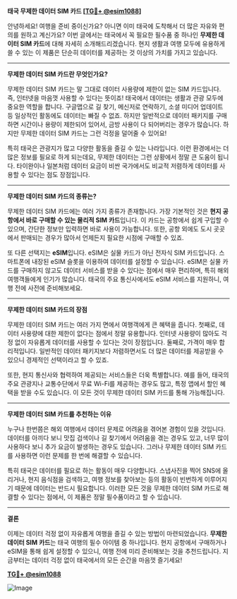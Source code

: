 **태국 무제한 데이터 SIM 카드 [[TG💪+ @esim1088](https://t.me/s/esim1088)]**

안녕하세요! 여행을 준비 중이신가요? 아니면 이미 태국에 도착해서 더 많은 자유와 편의를 원하고 계신가요? 이번 글에서는 태국에서 꼭 필요한 필수품 중 하나인 **무제한 데이터 SIM 카드**에 대해 자세히 소개해드리겠습니다. 현지 생활과 여행 모두에 유용하게 쓸 수 있는 이 제품은 단순히 데이터를 제공하는 것 이상의 가치를 가지고 있습니다.

---

**무제한 데이터 SIM 카드란 무엇인가요?**

무제한 데이터 SIM 카드는 말 그대로 데이터 사용량에 제한이 없는 SIM 카드입니다. 즉, 인터넷을 마음껏 사용할 수 있다는 뜻이죠! 태국에서 데이터는 생활과 관광 모두에 중요한 역할을 합니다. 구글맵으로 길 찾기, 메신저로 연락하기, 소셜 미디어 업데이트 등 일상적인 활동에도 데이터는 빠질 수 없죠. 하지만 일반적으로 데이터 패키지를 구매하면 시간이나 용량이 제한되어 있어서, 금방 사용이 다 되어버리는 경우가 많습니다. 하지만 무제한 데이터 SIM 카드는 그런 걱정을 덜어줄 수 있어요!

특히 태국은 관광지가 많고 다양한 활동을 즐길 수 있는 나라입니다. 이런 환경에서는 더 많은 정보를 필요로 하게 되는데요, 무제한 데이터는 그런 상황에서 정말 큰 도움이 됩니다. 타이완이나 일본처럼 데이터 요금이 비싼 국가에서도 비교적 저렴하게 데이터를 사용할 수 있다는 점도 장점입니다.

---

**무제한 데이터 SIM 카드의 종류는?**

무제한 데이터 SIM 카드에는 여러 가지 종류가 존재합니다. 가장 기본적인 것은 **현지 공항에서 바로 구매할 수 있는 물리적 SIM 카드**입니다. 이 카드는 공항에서 쉽게 구입할 수 있으며, 간단한 정보만 입력하면 바로 사용이 가능합니다. 또한, 공항 외에도 도시 곳곳에서 판매되는 경우가 많아서 언제든지 필요한 시점에 구매할 수 있죠.

또 다른 선택지는 **eSIM**입니다. eSIM은 실물 카드가 아닌 전자식 SIM 카드입니다. 스마트폰에 내장된 eSIM 슬롯을 이용하여 데이터를 설정할 수 있습니다. eSIM은 실물 카드를 구매하지 않고도 데이터 서비스를 받을 수 있다는 점에서 매우 편리하며, 특히 해외 여행객들에게 인기가 많습니다. 태국의 주요 통신사에서도 eSIM 서비스를 지원하니, 여행 전에 사전에 준비해보세요.

---

**무제한 데이터 SIM 카드의 장점**

무제한 데이터 SIM 카드는 여러 가지 면에서 여행객에게 큰 혜택을 줍니다. 첫째로, 데이터 사용량에 대한 제한이 없다는 점에서 정말 유용합니다. 인터넷 사용량이 많아도 걱정 없이 자유롭게 데이터를 사용할 수 있다는 것이 장점입니다. 둘째로, 가격이 매우 합리적입니다. 일반적인 데이터 패키지보다 저렴하면서도 더 많은 데이터를 제공받을 수 있으니 경제적인 선택이라고 할 수 있죠.

또한, 현지 통신사와 협력하여 제공되는 서비스들은 더욱 특별합니다. 예를 들어, 태국의 주요 관광지나 교통수단에서 무료 Wi-Fi를 제공하는 경우도 많고, 특정 앱에서 할인 혜택을 받을 수도 있습니다. 이 모든 것이 무제한 데이터 SIM 카드를 통해 가능해집니다.

---

**무제한 데이터 SIM 카드를 추천하는 이유**

누구나 한번쯤은 해외 여행에서 데이터 문제로 어려움을 겪어본 경험이 있을 것입니다. 데이터를 아끼다 보니 맛집 검색이나 길 찾기에서 어려움을 겪는 경우도 있고, 너무 많이 사용하다 보니 추가 요금이 발생하는 경우도 있습니다. 그러나 무제한 데이터 SIM 카드를 사용하면 이런 문제를 한 번에 해결할 수 있습니다.

특히 태국은 데이터를 필요로 하는 활동이 매우 다양합니다. 스냅사진을 찍어 SNS에 올리거나, 현지 음식점을 검색하고, 여행 정보를 찾아보는 등의 활동이 빈번하게 이루어지기 때문에 데이터는 반드시 필요합니다. 이러한 모든 것을 무제한 데이터 SIM 카드로 해결할 수 있다는 점에서, 이 제품은 정말 필수품이라고 할 수 있습니다.

---

**결론**

이제는 데이터 걱정 없이 자유롭게 여행을 즐길 수 있는 방법이 마련되었습니다. **무제한 데이터 SIM 카드**는 태국 여행의 필수 아이템 중 하나입니다. 현지 공항에서 구매하거나 eSIM을 통해 쉽게 설정할 수 있으니, 여행 전에 미리 준비해보는 것을 추천드립니다. 지금부터는 데이터 걱정 없이 태국에서의 모든 순간을 마음껏 즐기세요!

**[TG💪+ @esim1088](https://t.me/s/esim1088)**

![Image](https://i.postimg.cc/Y0z9fWf4/image.png)